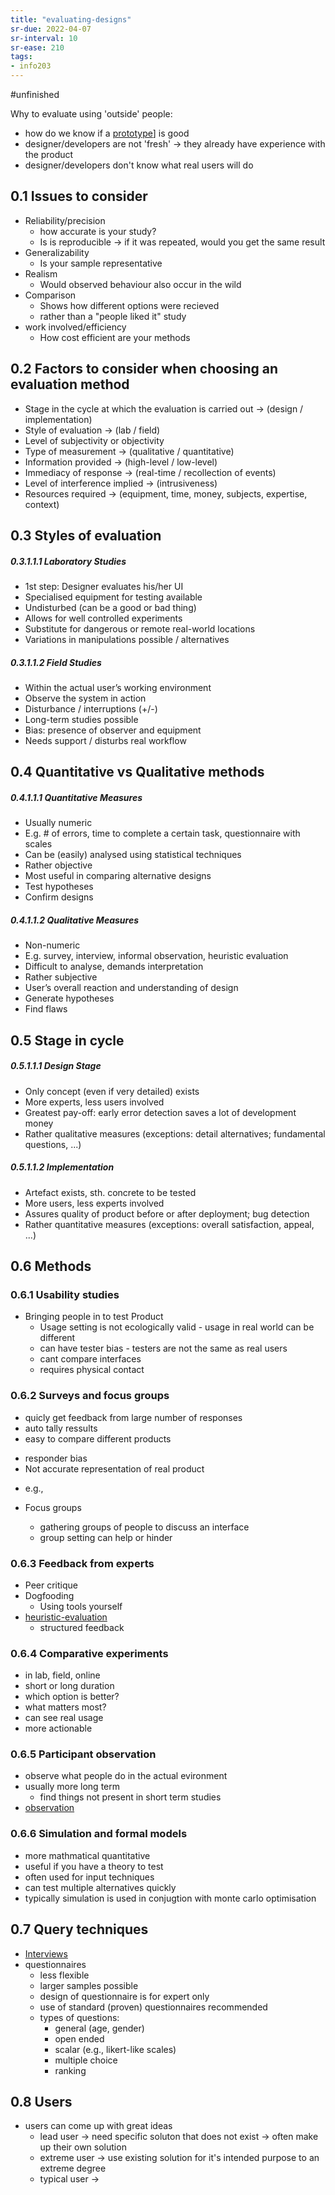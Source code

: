 ```yaml
---
title: "evaluating-designs"
sr-due: 2022-04-07
sr-interval: 10
sr-ease: 210
tags: 
- info203
---
```


#unfinished 

Why to evaluate using 'outside' people:
- how do we know if a [prototype](notes/prototyping.md)] is good
- designer/developers are not 'fresh' -> they already have experience with the product
- designer/developers don't know what real users will do

## 0.1 Issues to consider
- Reliability/precision
	- how accurate is your study?
	- Is is reproducible -> if it was repeated, would you get the same result
- Generalizability
	- Is your sample representative
- Realism
	- Would observed behaviour also occur in the wild
- Comparison
	- Shows how different options were recieved
	- rather than a "people liked it" study
- work involved/efficiency
	- How cost efficient are your methods

## 0.2 Factors to consider when choosing an evaluation method
- Stage in the cycle at which the evaluation is carried out -> (design / implementation)
- Style of evaluation -> (lab / field)
- Level of subjectivity or objectivity
- Type of measurement -> (qualitative / quantitative)
- Information provided -> (high-level / low-level)
- Immediacy of response -> (real-time / recollection of events)
- Level of interference implied -> (intrusiveness)
- Resources required -> (equipment, time, money, subjects, expertise, context) 

## 0.3 Styles of evaluation
##### 0.3.1.1.1 Laboratory Studies 
- 1st step: Designer evaluates his/her UI
- Specialised equipment for testing available
- Undisturbed (can be a good or bad thing) 
- Allows for well controlled experiments
- Substitute for dangerous or remote real-world locations
- Variations in manipulations possible / alternatives

##### 0.3.1.1.2 Field Studies
- Within the actual user’s working environment
- Observe the system in action
- Disturbance / interruptions (+/-)
- Long-term studies possible
- Bias: presence of observer and equipment
- Needs support / disturbs real workflow

## 0.4 Quantitative vs Qualitative methods
##### 0.4.1.1.1 Quantitative Measures
- Usually numeric
- E.g. # of errors, time to complete a certain task, questionnaire with scales
- Can be (easily) analysed using statistical techniques
- Rather objective
- Most useful in comparing alternative designs
- Test hypotheses
- Confirm designs

##### 0.4.1.1.2 Qualitative Measures
- Non-numeric
- E.g. survey, interview, informal observation, heuristic evaluation
- Difficult to analyse, demands interpretation
- Rather subjective 
- User’s overall reaction and understanding of design
- Generate hypotheses
- Find flaws

## 0.5 Stage in cycle
##### 0.5.1.1.1 Design Stage
- Only concept (even if very detailed) exists
- More experts, less users involved
- Greatest pay-off: early error detection saves a lot of development money
- Rather qualitative measures (exceptions: detail alternatives; fundamental questions, ...)

##### 0.5.1.1.2 Implementation
- Artefact exists, sth. concrete to be tested
- More users, less experts involved
- Assures quality of product before or after deployment; bug detection
- Rather quantitative measures (exceptions: overall satisfaction, appeal, ...)

## 0.6 Methods
### 0.6.1 Usability studies
- Bringing people in to test Product
	- Usage setting is not ecologically valid - usage in real world can be different
	- can have tester bias - testers are not the same as real users
	- cant compare interfaces
	- requires physical contact
### 0.6.2 Surveys and focus groups
+ quicly get feedback from large number of responses
+ auto tally ressults
+ easy to compare different products
- responder bias
- Not accurate representation of real product
* e.g., [](https://i.imgur.com/midv8VU.png)

* Focus groups
	* gathering groups of people to discuss an interface
	* group setting can help or hinder
	
### 0.6.3 Feedback from experts
- Peer critique
- Dogfooding
	- Using tools yourself
- [heuristic-evaluation](notes/heuristic-evaluation.md)
	- structured feedback

### 0.6.4 Comparative experiments
- in lab, field, online
- short or long duration
- which option is better?
- what matters most?
- can see real usage
- more actionable

### 0.6.5 Participant observation
- observe what people do in the actual evironment
- usually more long term
	- find things not present in short term studies
- [observation](notes/participant-observation.md)

### 0.6.6 Simulation and formal models
- more mathmatical quantitative 
- useful if you have a theory to test
- often used for input techniques
- can test multiple alternatives quickly
- typically simulation is used in conjugtion with monte carlo optimisation

## 0.7 Query techniques
- [Interviews](Interviews)
- questionnaires
	- less flexible
	- larger samples possible
	- design of questionnaire is for expert only
	- use of standard (proven) questionnaires recommended
	- types of questions: 
		- general (age, gender)
		- open ended 
		- scalar (e.g., likert-like scales)
		- multiple choice
		- ranking

## 0.8 Users
- users can come up with great ideas
	- lead user -> need specific soluton that does not exist -> often make up their own solution
	- extreme user -> use existing solution for it's intended purpose to an extreme degree 
	- typical user -> 
